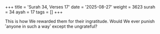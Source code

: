 +++
title = 'Surah 34, Verses 17'
date = '2025-08-27'
weight = 3623
surah = 34
ayah = 17
tags = []
+++

This is how We rewarded them for their ingratitude. Would We ever punish ˹anyone in such a way˺ except the ungrateful?